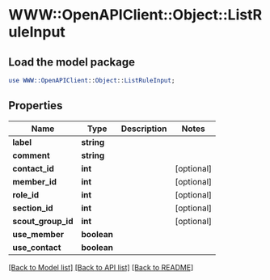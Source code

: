 # WWW::OpenAPIClient::Object::ListRuleInput

## Load the model package
```perl
use WWW::OpenAPIClient::Object::ListRuleInput;
```

## Properties
Name | Type | Description | Notes
------------ | ------------- | ------------- | -------------
**label** | **string** |  | 
**comment** | **string** |  | 
**contact_id** | **int** |  | [optional] 
**member_id** | **int** |  | [optional] 
**role_id** | **int** |  | [optional] 
**section_id** | **int** |  | [optional] 
**scout_group_id** | **int** |  | [optional] 
**use_member** | **boolean** |  | 
**use_contact** | **boolean** |  | 

[[Back to Model list]](../README.md#documentation-for-models) [[Back to API list]](../README.md#documentation-for-api-endpoints) [[Back to README]](../README.md)


